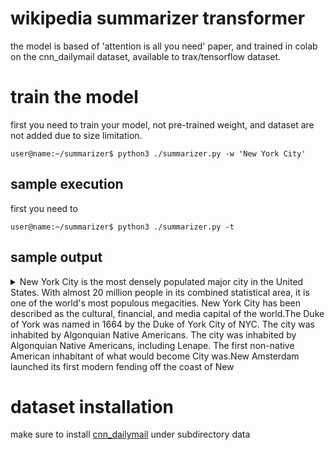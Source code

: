 # wikipedia summarizer transformer
the model is based of 'attention is all you need' paper, and trained in colab on the cnn_dailymail dataset, available to trax/tensorflow dataset.

# train the model
first you need to train your model, not pre-trained weight, and dataset are not added due to size limitation.
```cosole
user@name:~/summarizer$ python3 ./summarizer.py -w 'New York City'

```

## sample execution
first you need to
```cosole
user@name:~/summarizer$ python3 ./summarizer.py -t

```

## sample output
<details>
  <summary>
    New York City is the most densely populated major city in the United
    States. With almost 20 million people in its combined statistical
    area, it is one of the world's most populous megacities. New York City
    has been described as the cultural, financial, and media capital of
    the world.<EOS>The Duke of York was named in 1664 by the Duke of York City of NYC.
    The city was inhabited by Algonquian Native Americans. The city was
    inhabited by Algonquian Native Americans, including Lenape. The first
    non-native American inhabitant of what would become City was.<EOS>New Amsterdam launched its first modern fending off the coast of New
  </summary>
  New York City is the most densely populated major city in the United
States. With almost 20 million people in its combined statistical
area, it is one of the world's most populous megacities. New York City
has been described as the cultural, financial, and media capital of
the world.<EOS>The Duke of York was named in 1664 by the Duke of York City of NYC.
The city was inhabited by Algonquian Native Americans. The city was
inhabited by Algonquian Native Americans, including Lenape. The first
non-native American inhabitant of what would become City was.<EOS>New Amsterdam launched its first modern fending off the coast of New
York. The Dutch would eventually be deposed in the Glorious
Revolution. The Dutch would eventually be deposed in the Glorious
Revolution.<EOS>The Battle of Long Island was fought in August 1776 within the modern-
day borough of Brooklyn. The Battle of Long Island was fought in
August 1776 within the modern-day borough of Brooklyn. The British
Army and the First Division of the United States were all at Federal
Hall on Wall Street.<EOS>There was also extensive immigration from the German provinces.
Presence of immigrants was especially fierce in the U.S. in Sub-zero.
population.<EOS>The U.N. Headquarters was completed in 1952, solidifying New York's
global geopolitical influence. The massive event led to the ongoing
counter-racism protests in the early morning hours of June 28, 1969.
The New York City suffered the bulk of the economic damage and largest
loss of human life in the aftermath of the September 11, 2001
attacks.<EOS>The Hudson River flows through the Hudson River into New York City
from the U.S. state of New Jersey. The Bronx River flows through the
Hudson River into New York Bay. The Bronx River flows through the
Bronx and Westchester County. The Bronx River flows through the Bronx
and Westchester County, is the only freshwater river in the city's
land has been altered substantially by human intervention.<EOS>The Bronx is the largest central core city in the Outer Boroughs. It
is located in Queens of Brooklyn and the Bronx of Brooklyn. The Bronx
is the birthplace of hip hop music and culture.<EOS>Chrysler Building and Empire State Building (1957) are considered some
of the finest examples of the Art Deco style. The Condé Nast Building
(2000) is a prominent example of green design in American skyscrapers.
The Condé Nast Building (2000) is a prominent example of green design
in American skyscrapers.<EOS>The National Parks and the New York City of Garden Kingdom Island are
located in New York City. The Songwets are in the mood of the city and
the New York City of Garden. The Songwater Village in July 23, cites
the coldest the coldest month on record.<EOS>Historic sites under federal management on Manhattan Island include
Castle Clinton National Monument. The Chapel is the historic river
where the historic Landmark is located in Greenwich Village. The
National Monument is located in New York City and the Central Park is
the most visited urban park in the United States.<EOS>More than twice as many people live in New York City as compared to
Los Angeles, the second-most populous U.S. city. City gained more
residents between April 2010 and July 2014 (316,000) than any other
U.S. city.<EOS>Koreans made up 1.2% of New York City's population in India and Nepal.
Koreans made up 1.2% of the city's population in 2010. Koreans made up
1.2% of New York's population in 2010. Koreans made up 1.2% of New
York's population, with Bangladeshis and Pakistanis.<EOS>The annual New York City Pride March (or gay pride parade) was the
literal gay metropolis for hundreds of thousands of immigrants. The
annual Queens Pride Parade is held in Jackson Heights and is
accompanied by the ensuing Multicultural armies. Gay Pride parade is
held in Jackson Heights and is accompanied by the ensuing
Multicultural sensitivity.<EOS>The American Orthodox Catholic Church (mainstream and independent)
were the largest Christian groups. The American Orthodox Christian
Church (mainstream and independent) were the largest Christian
groups.<EOS>Entrepreneurs were forming a "Chocolate District" in Brooklyn as of
2014. Entrepreneurs were forming a "Chocolate District" in Brooklyn as
of 2014. One of the world's largest chocolatiers, continues to be
headquartered in Manhattan.<EOS>Accelerator, a biotechnology startup, had raised more than $30 million
from investors. The New York City of New York City is home to some of
the nation's highest-rated market rents in the U.S. State Department
of Technology.<EOS>The U.N. office of the Statue of Liberty and Ellis Island is the
largest in North America. The New York City is also a center for the
advertising, music, newspaper, digital media and digital media.<EOS>The Village Voice, historically the largest alternative newspaper in
the United States, announced in 2017 that it would cease publication
of its print edition and convert to digital venture.<EOS>Focus of Memorial Sloan, Rockefeller University, SUNY Downstate
Medical Center, Albert Einstein College of Medicine,. and Weill
Cornell Medical College of Medicine,. Harvard-Israel Institute of
Technology venture on Roosevelt Island. The graduates of SUNY Maritime
College in the Bronx earned the highest average annual salary of any
university graduates in the U.S, $144,000 as of 2017.<EOS>The FDNY is the largest municipal fire department in the U.S. and the
second largest in the world after the Tokyo Fire Department. The FDNY
has been described as the cultural capital of the world by New York's
Baruch College.<EOS>The dedication of the arts and cultural landmarks are held in New York
City. The dedication of the landmarks are ranged from the Empire to
the theatre of the Walking Arts.<EOS>The city is home to "nearly one thousand of the finest and most
diverse haute cuisine restaurants in the world" . There are 27,043
restaurants in the city, up from 24,865 in 2017. The Queens Night
Market in Flushing Meadows attracts more than 10 thousand people
nightly to sample food from more than 85 countries.<EOS>The Yankee Stadium and Ebbets are located in New York City. Madison
Square Garden, its predecessor, the Yankee Stadium and Ebbets Field
are sporting venues located in New York City. The New York City has
been described as the 'Capital of Baseball' and the Brooklyn Dodgers
have won the World Series twice.<EOS>The annual United States Open Tennis Championships is held in New
York. The annual United States Open Championship is held at the
National Tennis Center in Flushing Meadows-Corona Park, Queens. The
Millrose Games is the best of the city in the United States.<EOS>The City Water Tunnel No. 3 is the largest capital construction
project in the city's history. The city's largest capital construction
project in the city's history. The city's mayor and council members
are elected to four-year terms.<EOS>The New York City has not been carried by a Republican in a statewide
or presidential election since Calvin Coolidge won the five boroughs
in 1924. City has a strong imbalance of payments with the national and
state governments. City residents and businesses also sent an
additional $4.1 billion in the 2009 fiscal year to the state of New
York than the city received in return.<EOS>Three major rail trains are in New York and New Jersey City. The Port
Authority Rail trains are dedicated to Staten Island, New York and New
Jersey.<EOS>The Manhattan Bridge is the longest suspension bridge in the world
from its opening until 1903. The New York City is also known for its
rules regarding turning at red lights.<EOS>
</details>

# dataset installation
make sure to install [cnn_dailymail](https://www.tensorflow.org/datasets/catalog/cnn_dailymail) under subdirectory data
